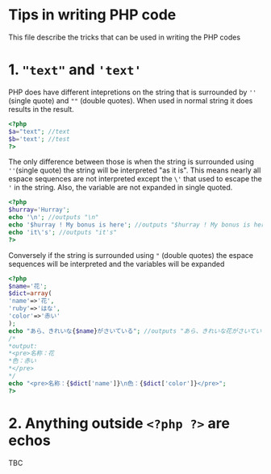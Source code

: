 # Tips in writing PHP code

This file describe the tricks that can be used in writing the PHP codes

# 1. `"text"` and `'text'`
PHP does have different intepretions on the string that is surrounded by `''` (single quote) and `""` (double quotes). When used in normal string it does results in the result.
```php
<?php
$a="text"; //text
$b='text'; //test
?>
```
The only difference between those is when the string is surrounded using `''`(single quote) the string will be interpreted "as it is". This means nearly all espace sequences are not interpreted except the `\'` that used to escape the `'` in the string. Also, the variable are not expanded in single quoted.
```php
<?php
$hurray='Hurray';
echo '\n'; //outputs "\n"
echo '$hurray ! My bonus is here'; //outputs "$hurray ! My bonus is here"
echo 'it\'s'; //outputs "it's"
?>
```
Conversely if the string is surrounded using `"` (double quotes) the espace sequences will be interpreted and the variables will be expanded
```php
<?php
$name='花';
$dict=array(
'name'=>'花',
'ruby'=>'はな',
'color'=>'赤い'
);
echo "あら、きれいな{$name}がさいている"; //outputs "あら、きれいな花がさいている"
/*
*output:
*<pre>名称：花
*色：赤い
*</pre>
*/
echo "<pre>名称：{$dict['name']}\n色：{$dict['color']}</pre>"; 
?>
```
# 2. Anything outside `<?php ?>` are echos
TBC
